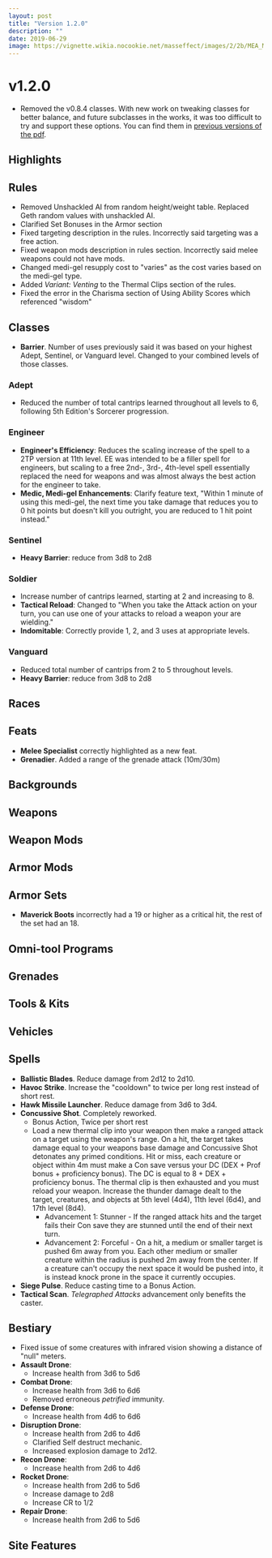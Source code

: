 ```yaml
---
layout: post
title: "Version 1.2.0"
description: ""
date: 2019-06-29
image: https://vignette.wikia.nocookie.net/masseffect/images/2/2b/MEA_Melee_Weapons.png/revision/latest?cb=20180324021732&format=original
---
```


# v1.2.0

- Removed the v0.8.4 classes. With new work on tweaking classes for better balance, and future subclasses in the works, it
was too difficult to try and support these options. You can find them in [previous versions of the pdf](https://drive.google.com/drive/u/0/folders/1eDfgpG3JplKUjrIdySJKmyC4qxTi2MUT).

## Highlights

## Rules
- Removed Unshackled AI from random height/weight table. Replaced Geth random values with unshackled AI.
- Clarified Set Bonuses in the Armor section
- Fixed targeting description in the rules. Incorrectly said targeting was a free action.
- Fixed weapon mods description in rules section. Incorrectly said melee weapons could not have mods.
- Changed medi-gel resupply cost to "varies" as the cost varies based on the medi-gel type.
- Added _Variant: Venting_ to the Thermal Clips section of the rules.
- Fixed the error in the Charisma section of Using Ability Scores which referenced "wisdom" 

## Classes

- __Barrier__. Number of uses previously said it was based on your highest Adept, Sentinel, or Vanguard level. Changed 
to your combined levels of those classes.

### Adept
- Reduced the number of total cantrips learned throughout all levels to 6, following 5th Edition's Sorcerer progression.

### Engineer
- __Engineer's Efficiency__: Reduces the scaling increase of the spell to a 2TP version at 11th level. EE was intended 
to be a filler spell for engineers, but scaling to a free 2nd-, 3rd-, 4th-level spell essentially replaced the need for 
weapons and was almost always the best action for the engineer to take.
- __Medic, Medi-gel Enhancements__: Clarify feature text, "Within 1 minute of using this medi-gel, the next time you 
take damage that reduces you to 0 hit points but doesn't kill you outright, you are reduced to 1 hit point instead."

### Sentinel
- __Heavy Barrier__: reduce from 3d8 to 2d8

### Soldier
- Increase number of cantrips learned, starting at 2 and increasing to 8.
- __Tactical Reload__: Changed to "When you take the Attack action on your turn, you can use one of your attacks to 
reload a weapon your are wielding."
- __Indomitable__: Correctly provide 1, 2, and 3 uses at appropriate levels.

### Vanguard
- Reduced total number of cantrips from 2 to 5 throughout levels.
- __Heavy Barrier__: reduce from 3d8 to 2d8

## Races

## Feats
- __Melee Specialist__ correctly highlighted as a new feat.
- __Grenadier__. Added a range of the grenade attack (10m/30m)

## Backgrounds

## Weapons

## Weapon Mods

## Armor Mods

## Armor Sets
- __Maverick Boots__ incorrectly had a 19 or higher as a critical hit, the rest of the set had an 18.

## Omni-tool Programs

## Grenades

## Tools & Kits

## Vehicles

## Spells
- __Ballistic Blades__. Reduce damage from 2d12 to 2d10.
- __Havoc Strike__. Increase the "cooldown" to twice per long rest instead of short rest.
- __Hawk Missile Launcher__. Reduce damage from 3d6 to 3d4.
- __Concussive Shot__. Completely reworked.
  - Bonus Action, Twice per short rest
  - Load a new thermal clip into your weapon then make a ranged attack on a target using the weapon's range. 
    On a hit, the target takes damage equal to your weapons base damage and Concussive Shot detonates any primed conditions.
    Hit or miss, each creature or object within 4m must make a Con save versus your DC (DEX + Prof bonus + proficiency bonus). 
    The DC is equal to 8 + DEX + proficiency bonus.  The thermal clip is then exhausted and you must reload your weapon.
    Increase the thunder damage dealt to the target, creatures, and objects at 5th level (4d4), 11th level (6d4), and 
    17th level (8d4).
      - Advancement 1: Stunner - If the ranged attack hits and the target fails their Con save they are 
      stunned until the end of their next turn.
      - Advancement 2: Forceful - On a hit, a medium or smaller target is pushed 6m away from you. Each other medium or 
      smaller creature within the radius is pushed 2m away from the center. If a creature can't occupy the next space it 
      would be pushed into, it is instead knock prone in the space it currently occupies.
- __Siege Pulse__. Reduce casting time to a Bonus Action.
- __Tactical Scan__. _Telegraphed Attacks_ advancement only benefits the caster.

## Bestiary
- Fixed issue of some creatures with infrared vision showing a distance of "null" meters.
- __Assault Drone__:
  - Increase health from 3d6 to 5d6
- __Combat Drone__: 
  - Increase health from 3d6 to 6d6
  - Removed erroneous _petrified_ immunity.
- __Defense Drone__:
  - Increase health from 4d6 to 6d6
- __Disruption Drone__: 
  - Increase health from 2d6 to 4d6
  - Clarified Self destruct mechanic.
  - Increased explosion damage to 2d12.
- __Recon Drone__:
  - Increase health from 2d6 to 4d6
- __Rocket Drone__:
  - Increase health from 2d6 to 5d6
  - Increase damage to 2d8
  - Increase CR to 1/2
- __Repair Drone__:
  - Increase health from 2d6 to 5d6

## Site Features

<br>
